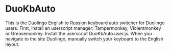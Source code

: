 # DuoKbAuto
This is the Duolingo English to Russion keyboard auto switcher for Duolingo users.
First, install an userscript manager: Tampermonkey, Violentmonkey or Greasemonkey.
Install the userscript DuoKbAuto.user.js.
When you navigate to the site Duolingo, manually switch your keyboard to the English layout.

